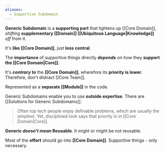 ```yaml
---
aliases:
  - Supportive Subdomain
---
```

**Generic Subdomain** is a **supporting part** 
that lightens up [[Core Domain]], 
*shifting* **supplementary [[Domain]] [[Ubiquitous Language|Knowledge]]** *off* from it.

It's **like [[Core Domain]]**, just **less central**.

The **importance** of supportive things directly 
***depends*** *on how* they **support the [[Core Domain|Core]]**.

It's ***contrary to*** the **[[Core Domain]]**, wherefore its **priority is lower**.
Therefore, don't distract [[Core Team]].

Represented as a **separate [[Module]]** in the code.

Generic Subdomains enable you to use **outside expertise**.
There are [[Solutions for Generic Subdomains]].

> Often top tech people enjoy definable problems, which are usually the simplest. Yet, disciplined look says that priority is in [[Core Domain|Core]].

**Generic *doesn't mean* Reusable**. 
It might or might be not reusable.

Most of the **effort** should go into **[[Core Domain]]**. 
Supportive things - only necessary.
